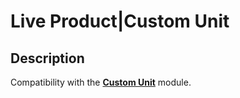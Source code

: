 # Live Product|Custom Unit

## Description
Compatibility with the [**Custom Unit**](https://www.opencart.com/index.php?route=marketplace/extension/info&extension_id=10463) module.
